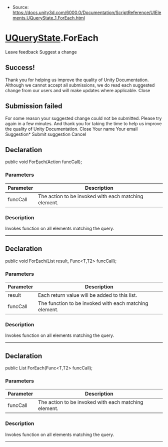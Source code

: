 * Source: https://docs.unity3d.com/6000.0/Documentation/ScriptReference/UIElements.UQueryState_1.ForEach.html

#  [UQueryState<T0>](https://docs.unity3d.com/6000.0/Documentation/ScriptReference/UIElements.UQueryState_1.html).ForEach
Leave feedback
Suggest a change
## Success!
Thank you for helping us improve the quality of Unity Documentation. Although we cannot accept all submissions, we do read each suggested change from our users and will make updates where applicable.
Close
## Submission failed
For some reason your suggested change could not be submitted. Please <a>try again</a> in a few minutes. And thank you for taking the time to help us improve the quality of Unity Documentation.
Close
Your name Your email Suggestion* Submit suggestion
Cancel
## Declaration
public void ForEach(Action<T> funcCall); 
### Parameters
Parameter | Description  
---|---  
funcCall | The action to be invoked with each matching element.  
### Description
Invokes function on all elements matching the query. 
* * *
## Declaration
public void ForEach(List<T2> result, Func<T,T2> funcCall); 
### Parameters
Parameter | Description  
---|---  
result | Each return value will be added to this list.  
funcCall | The function to be invoked with each matching element.  
### Description
Invokes function on all elements matching the query. 
* * *
## Declaration
public List<T2> ForEach(Func<T,T2> funcCall); 
### Parameters
Parameter | Description  
---|---  
funcCall | The action to be invoked with each matching element.  
### Description
Invokes function on all elements matching the query. 
* * *
